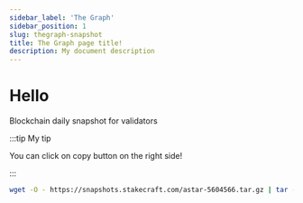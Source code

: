 ```yaml
---
sidebar_label: 'The Graph'
sidebar_position: 1
slug: thegraph-snapshot
title: The Graph page title!
description: My document description
---
```


# Hello

Blockchain daily snapshot for validators

:::tip My tip

You can click on copy button on the right side!

:::

```bash
wget -O - https://snapshots.stakecraft.com/astar-5604566.tar.gz | tar -xzvf -C ~/.local/share/astar/
```